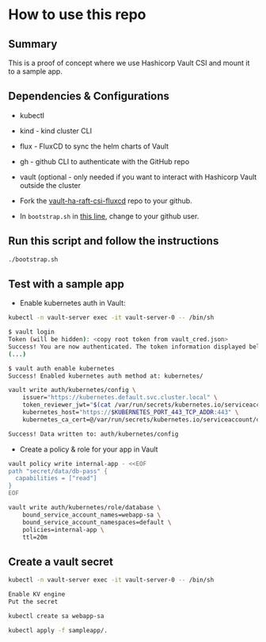 # How to use this repo

## Summary

This is a proof of concept where we use Hashicorp Vault CSI and mount it to a sample app.

## Dependencies & Configurations

- kubectl
- kind - kind cluster CLI
- flux - FluxCD to sync the helm charts of Vault
- gh - github CLI to authenticate with the GitHub repo
- vault (optional - only needed if you want to interact with Hashicorp Vault outside the cluster

- Fork the [vault-ha-raft-csi-fluxcd](https://github.com/deeproute/vault-ha-raft-csi-fluxcd) repo to your github.
- In `bootstrap.sh` in [this line](https://github.com/deeproute/vault-ha-raft-csi-fluxcd/blob/main/bootstrap.sh#L34), change to your github user.

## Run this script and follow the instructions
```sh
./bootstrap.sh
```

## Test with a sample app


- Enable kubernetes auth in Vault:

```sh
kubectl -n vault-server exec -it vault-server-0 -- /bin/sh

$ vault login
Token (will be hidden): <copy root token from vault_cred.json>
Success! You are now authenticated. The token information displayed below
(...)

$ vault auth enable kubernetes
Success! Enabled kubernetes auth method at: kubernetes/

vault write auth/kubernetes/config \
    issuer="https://kubernetes.default.svc.cluster.local" \
    token_reviewer_jwt="$(cat /var/run/secrets/kubernetes.io/serviceaccount/token)" \
    kubernetes_host="https://$KUBERNETES_PORT_443_TCP_ADDR:443" \
    kubernetes_ca_cert=@/var/run/secrets/kubernetes.io/serviceaccount/ca.crt

Success! Data written to: auth/kubernetes/config
```

- Create a policy & role for your app in Vault

```sh
vault policy write internal-app - <<EOF
path "secret/data/db-pass" {
  capabilities = ["read"]
}
EOF

vault write auth/kubernetes/role/database \
    bound_service_account_names=webapp-sa \
    bound_service_account_namespaces=default \
    policies=internal-app \
    ttl=20m
```

## Create a vault secret

```sh
kubectl -n vault-server exec -it vault-server-0 -- /bin/sh

Enable KV engine
Put the secret
```

```sh
kubectl create sa webapp-sa

kubectl apply -f sampleapp/.
```